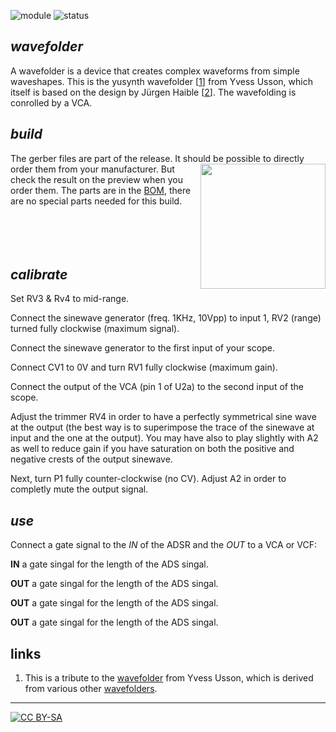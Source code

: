 ![module](https://img.shields.io/badge/module-other-yellow)
![status](https://img.shields.io/badge/status-work%20in%20progress-orange)

## *wavefolder*

A wavefolder is a device that creates complex waveforms from simple waveshapes. This is the yusynth wavefolder \[[1]\] from Yvess Usson, which itself is based on the design by Jürgen Haible \[[2]\]. The wavefolding is conrolled by a VCA.  

## *build*

The gerber files are part of the release. It should be possible to directly order them from your manufacturer. <a href="https://spielhuus.github.io/elektrophon/images/wavefolder-panel.jpg"><img width="200" align="right" src="wavefolder-logo_tmb.jpg"></a>But check the result on the preview when you order them. The parts are in the [BOM](BOM.md), there are no special parts needed for this build. <br/><br/><br/><br/><br/>

## *calibrate*

Set RV3 & Rv4 to mid-range.

Connect the sinewave generator (freq. 1KHz, 10Vpp) to input 1, RV2 (range) turned fully clockwise (maximum signal).

Connect the sinewave generator to the first input of your scope.

Connect CV1 to 0V and turn RV1 fully clockwise (maximum gain).

Connect the output of the VCA (pin 1 of U2a) to the second input of the scope.

Adjust the trimmer RV4 in order to have a perfectly symmetrical sine wave at the output (the best way is to superimpose the 
trace of the sinewave at input and the one at the output). You may have also to play slightly with A2 as well to reduce gain if you have saturation on both the positive and negative crests of the output sinewave.

Next, turn P1 fully counter-clockwise (no CV). Adjust A2 in order to completly mute the output signal.

## *use*

Connect a gate signal to the *IN* of the ADSR and the *OUT* to a VCA or VCF:

**IN** a gate singal for the length of the ADS singal.

**OUT** a gate singal for the length of the ADS singal.

**OUT** a gate singal for the length of the ADS singal.

**OUT** a gate singal for the length of the ADS singal.

## links

1) This is a tribute to the [wavefolder][1] from Yvess Usson, which is derived from various other [wavefolders][2].

---
[![CC BY-SA](https://licensebuttons.net/l/by-sa/3.0/88x31.png)](https://creativecommons.org/licenses/by-sa/4.0/)

[1]: http://www.yusynth.net/Modular/EN/WAVEFOLDER/index.html
[2]: http://jhaible.com/legacy/jh_wavefolder.html

